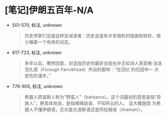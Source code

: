 # [笔记]伊朗五百年-N/A


-   501-570, 标注, unknown

    > 历史学家们总是这样告诫读者：历史总是有许多随机的扭曲和转折，很少循着一个有序的设定。

-   617-723, 标注, unknown

    > 多年以后，蓦然回首，对这段历史的最好总结也许正如诗人芙茹弗·法洛克扎德（Forough Farrokhzad）所说的那样：“在回忆
    > 的花园中一 次悲伤的漫步。”

-   778-905, 标注, unknown

    > 希腊人把波斯人称为“野蛮人”（barbaros）。这个词最初的意思是指“异族人”，更具体地说，是指喃喃自语、不知所云的人。
    > 这大概是因 为希腊人不懂伊朗语，无论是古波斯语还是阿拉姆语（Aramaic）。

